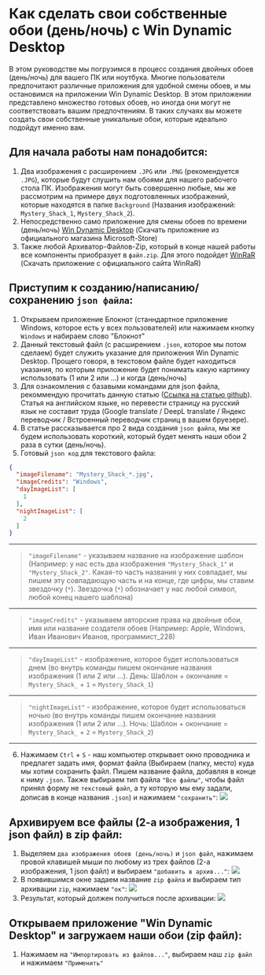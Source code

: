# Как сделать свои собственные обои (день/ночь) с Win Dynamic Desktop
В этом руководстве мы погрузимся в процесс создания двойных обоев (день/ночь) для вашего ПК или ноутбука. Многие пользователи предпочитают различные приложения для удобной смены обоев, и мы остановимся на приложении Win Dynamic Desktop. В этом приложении представлено множество готовых обоев, но иногда они могут не соответствовать вашим предпочтениям. В таких случаях вы можете создать свои собственные уникальные обои, которые идеально подойдут именно вам.


## Для начала работы нам понадобится:
1. Два изображения с расширением `.JPG` или `.PNG` (рекомендуется `.JPG`), которые будут слушить нам обоями для нашего рабочего стола ПК. Изображения могут быть совершенно любые, мы же рассмотрим на примере двух подготовленных изображений, которые находятся в папке `Background` (Названия изображений: `Mystery_Shack_1`, `Mystery_Shack_2`).
2. Непосредственно само приложение для смены обоев по времени (день/ночь) [Win Dynamic Desktop](https://apps.microsoft.com/detail/9NM8N7DQ3Z5F?hl=neutral&gl=RU&ocid=pdpshare) (Скачать приложение из официального магазина Microsoft-Store)
3. Также любой Архиватор-Файлов-Zip, который в конце нашей работы все компоненты приобразует в `файл.zip`. Для этого подойдет [WinRaR](https://www.win-rar.com/) (Скачать приложение с официального сайта WinRaR)


## Приступим к созданию/написанию/сохранению `json файла`:
1. Открываем приложение Блокнот (станндартное приложение Windows, которое есть у всех пользователей) или нажимаем кнопку `Windows` и набираем слово "Блокнот"
2. Данный текстовый файл (с расширением `.json`, которое мы потом сделаем) будет служить указание для приложения Win Dynamic Desktop. Прощего говоря, в текстовом файле будет находиться указания, по которым приложение будет понимать какую картинку использовать (1 или 2 или ...) и когда (день/ночь)
3. Для ознакомления с базавыми командами для json файла, рекоммендую прочитать данную статью ([Ссылка на статью github](https://github.com/t1m0thyj/WinDynamicDesktop/wiki/Creating-custom-themes)). Статья на английском языке, но перевести страницу на русский язык не составит труда (Google translate / DeepL translate / Яндекс переводчик / Встроенный переводчик страниц в вашем бруезере).
4. В статье рассказывается про 2 вида создания `json файла`, мы же будем использовать короткий, который будет менять наши обои 2 раза в сутки (день/ночь).
5. Готовый `json код` для текстового файла:
```json
{
  "imageFilename": "Mystery_Shack_*.jpg",
  "imageCredits": "Windows",
  "dayImageList": [
    1
  ],
  "nightImageList": [
    2
  ]
}
```
___
> `"imageFilename"` - указываем название на изображение шаблон (Например: у нас есть два изображения `"Mystery_Shack_1"` и `"Mystery_Shack_2"`. Какая-то часть названия у них совпадает, мы пишем эту совпадающую часть и на конце, где цифры, мы ставим звездочку (`*`). Звездочка (`*`) обозначает у нас любой символ, любой конец нашего шаблона)
___
> `"imageCredits"` - указываем авторские права на двойные обои, имя или название создателя обоев (Например: Apple, Windows, Иван Иванович Иванов, программист_228)
___
> `"dayImageList"` - изображение, которое будет использоваться днем (во внутрь команды пишем окончание названия изображения (1 или 2 или ...). День: Шаблон + окончание = `Mystery_Shack_` + `1` = `Mystery_Shack_1`)
___
> `"nightImageList"` - изображение, которое будет использоваться ночью (во внутрь команды пишем окончание названия изображения (1 или 2 или ...). Ночь: Шаблон + окончание = `Mystery_Shack_` + `2` = `Mystery_Shack_2`)
___
6. Нажимаем `Ctrl` + `S` - наш компьютер открывает окно проводника и предлагет задать имя, формат файла (Выбираем (папку, место) куда мы хотим сохранить файл. Пишем название файла, добавляя в конце к ниму `.json`. Также выбираем тип файла `"Все файлы"`, чтобы файл принял форму не `текстовый файл`, а ту которую мы ему задали, дописав в конце названия `.json`) и нажимаем `"сохранить"`:
![](https://github.com/Un1korm/Own-Double-Wallpaper-WinDynamicDesktop/blob/main/Instruction_Files/%D0%A1%D0%BE%D1%85%D1%80%D0%B0%D0%BD%D0%B5%D0%BD%D0%B8%D0%B5_json_%D1%84%D0%B0%D0%B9%D0%BB%D0%B0.png)


## Архивируем все файлы (2-а изображения, 1 json файл) в zip файл:
1. Выделяем `два изображения обоев (день/ночь)` и `json файл`, нажимаем провой клавишей мыши по любому из трех файлов (2-а изображения, 1 json файл) и выбираем `"добавить в архив..."`:
![](https://github.com/Un1korm/Own-Double-Wallpaper-WinDynamicDesktop/blob/main/Instruction_Files/%D0%90%D1%80%D1%85%D0%B8%D0%B2%D0%B8%D1%80%D1%83%D0%B5%D0%BC_%D1%84%D0%B0%D0%B9%D0%BB%D1%8B_1.png)
2. В появившимся окне задаем название `zip файла` и выбираем тип архивации `zip`, нажимаем `"ок"`:
![](https://github.com/Un1korm/Own-Double-Wallpaper-WinDynamicDesktop/blob/main/Instruction_Files/%D0%90%D1%80%D1%85%D0%B8%D0%B2%D0%B8%D1%80%D1%83%D0%B5%D0%BC_%D1%84%D0%B0%D0%B9%D0%BB%D1%8B_2.png)
3. Результат, который должен получиться после архивации:
![](https://github.com/Un1korm/Own-Double-Wallpaper-WinDynamicDesktop/blob/main/Instruction_Files/%D0%90%D1%80%D1%85%D0%B8%D0%B2%D0%B8%D1%80%D1%83%D0%B5%D0%BC_%D1%84%D0%B0%D0%B9%D0%BB%D1%8B_3.png)


## Открываем приложение "Win Dynamic Desktop" и загружаем наши обои (zip файл):
1. Нажимаем на `"Импортировать из файлов..."`, выбираем наш `zip файл` и нажимаем `"Применить"`
![]()
